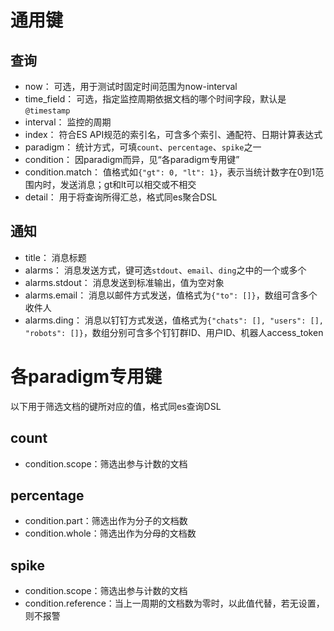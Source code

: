 # 通用键

## 查询

* now： 可选，用于测试时固定时间范围为now-interval
* time_field： 可选，指定监控周期依据文档的哪个时间字段，默认是`@timestamp`
* interval： 监控的周期
* index： 符合ES API规范的索引名，可含多个索引、通配符、日期计算表达式
* paradigm： 统计方式，可填`count`、`percentage`、`spike`之一
* condition： 因paradigm而异，见“各paradigm专用键”
* condition.match： 值格式如`{"gt": 0, "lt": 1}`，表示当统计数字在0到1范围内时，发送消息；gt和lt可以相交或不相交
* detail： 用于将查询所得汇总，格式同es聚合DSL

## 通知

* title： 消息标题
* alarms： 消息发送方式，键可选`stdout`、`email`、`ding`之中的一个或多个
* alarms.stdout： 消息发送到标准输出，值为空对象
* alarms.email： 消息以邮件方式发送，值格式为`{"to": []}`，数组可含多个收件人
* alarms.ding： 消息以钉钉方式发送，值格式为`{"chats": [], "users": [], "robots": []}`，数组分别可含多个钉钉群ID、用户ID、机器人access_token

# 各paradigm专用键

以下用于筛选文档的键所对应的值，格式同es查询DSL

## count

* condition.scope：筛选出参与计数的文档
  
## percentage

* condition.part：筛选出作为分子的文档数
* condition.whole：筛选出作为分母的文档数

## spike

* condition.scope：筛选出参与计数的文档
* condition.reference：当上一周期的文档数为零时，以此值代替，若无设置，则不报警
